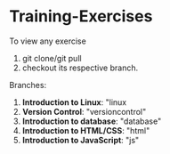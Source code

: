 # Training-Exercises
To view any exercise
  1. git clone/git pull
  2. checkout its respective branch.

Branches:

  1. **Introduction to Linux**: "linux
  1. **Version Control**: "versioncontrol"
  2. **Introduction to database**: "database"
  3. **Introduction to HTML/CSS**: "html"
  4. **Introduction to JavaScript**: "js"
